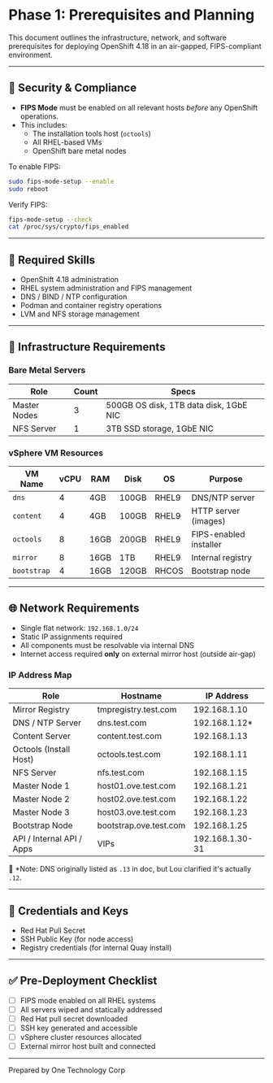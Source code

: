 # Phase 1: Prerequisites and Planning

This document outlines the infrastructure, network, and software prerequisites for deploying OpenShift 4.18 in an air-gapped, FIPS-compliant environment.

---

## 🔐 Security & Compliance

- **FIPS Mode** must be enabled on all relevant hosts _before_ any OpenShift operations.
- This includes:
  - The installation tools host (`octools`)
  - All RHEL-based VMs
  - OpenShift bare metal nodes

To enable FIPS:
```bash
sudo fips-mode-setup --enable
sudo reboot
```

Verify FIPS:
```bash
fips-mode-setup --check
cat /proc/sys/crypto/fips_enabled
```

---

## 🧠 Required Skills

- OpenShift 4.18 administration
- RHEL system administration and FIPS management
- DNS / BIND / NTP configuration
- Podman and container registry operations
- LVM and NFS storage management

---

## 💾 Infrastructure Requirements

### Bare Metal Servers

| Role          | Count | Specs                                        |
|---------------|-------|----------------------------------------------|
| Master Nodes  | 3     | 500GB OS disk, 1TB data disk, 1GbE NIC       |
| NFS Server    | 1     | 3TB SSD storage, 1GbE NIC                    |

### vSphere VM Resources

| VM Name       | vCPU | RAM   | Disk   | OS      | Purpose               |
|---------------|------|-------|--------|---------|------------------------|
| `dns`         | 4    | 4GB   | 100GB  | RHEL9   | DNS/NTP server         |
| `content`     | 4    | 4GB   | 100GB  | RHEL9   | HTTP server (images)   |
| `octools`     | 8    | 16GB  | 200GB  | RHEL9   | FIPS-enabled installer |
| `mirror`      | 8    | 16GB  | 1TB    | RHEL9   | Internal registry      |
| `bootstrap`   | 4    | 16GB  | 120GB  | RHCOS   | Bootstrap node         |

---

## 🌐 Network Requirements

- Single flat network: `192.168.1.0/24`
- Static IP assignments required
- All components must be resolvable via internal DNS
- Internet access required **only** on external mirror host (outside air-gap)

### IP Address Map

| Role                        | Hostname                | IP Address       |
|-----------------------------|--------------------------|------------------|
| Mirror Registry             | tmpregistry.test.com     | 192.168.1.10     |
| DNS / NTP Server            | dns.test.com             | 192.168.1.12*    |
| Content Server              | content.test.com         | 192.168.1.13     |
| Octools (Install Host)      | octools.test.com         | 192.168.1.11     |
| NFS Server                  | nfs.test.com             | 192.168.1.15     |
| Master Node 1               | host01.ove.test.com      | 192.168.1.21     |
| Master Node 2               | host02.ove.test.com      | 192.168.1.22     |
| Master Node 3               | host03.ove.test.com      | 192.168.1.23     |
| Bootstrap Node              | bootstrap.ove.test.com   | 192.168.1.25     |
| API / Internal API / Apps   | VIPs                     | 192.168.1.30-31  |

📌 *Note: DNS originally listed as `.13` in doc, but Lou clarified it's actually `.12`.

---

## 🔐 Credentials and Keys

- Red Hat Pull Secret
- SSH Public Key (for node access)
- Registry credentials (for internal Quay install)

---

## ✅ Pre-Deployment Checklist

- [ ] FIPS mode enabled on all RHEL systems
- [ ] All servers wiped and statically addressed
- [ ] Red Hat pull secret downloaded
- [ ] SSH key generated and accessible
- [ ] vSphere cluster resources allocated
- [ ] External mirror host built and connected

---

Prepared by One Technology Corp

